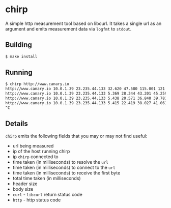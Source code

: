 chirp
=====

A simple http measurement tool based on libcurl.  It takes a single url as an argument and emits measurement data via `logfmt` to `stdout`.

## Building

```sh
$ make install
```

## Running

```sh
$ chirp http://www.canary.io
http://www.canary.io 10.0.1.39 23.235.44.133 32.620 47.580 115.001 121.845 449 13884 0 200
http://www.canary.io 10.0.1.39 23.235.44.133 5.369 28.344 43.201 45.259 448 13884 0 200
http://www.canary.io 10.0.1.39 23.235.44.133 5.438 20.571 36.840 39.781 448 13884 0 200
http://www.canary.io 10.0.1.39 23.235.44.133 5.415 22.419 38.027 41.061 448 13884 0 200
^C
```

## Details

`chirp` emits the following fields that you may or may not find useful:

* url being measured
* ip of the host running chirp
* ip `chirp` connected to
* time taken (in milliseconds) to resolve the `url`
* time taken (in milliseconds) to connect to the `url`
* time taken (in milliseconds) to receive the first byte
* total time taken (in milliseconds)
* header size
* body size
* `curl` - `libcurl` return status code
* `http` - http status code
